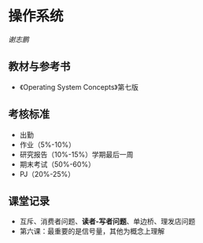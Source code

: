 # 操作系统

*谢志鹏*

## 教材与参考书

- 《Operating System Concepts》第七版

## 考核标准

- 出勤
- 作业（5%-10%）
- 研究报告（10%-15%）学期最后一周
- 期末考试（50%-60%）
- PJ（20%-25%）

## 课堂记录

- 互斥、消费者问题、**读者-写者问题**、单边桥、理发店问题
- 第六课：最重要的是信号量，其他为概念上理解